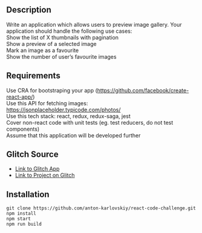 
## Description 
Write an application which allows users to preview image gallery. Your application should handle the following use cases:  
Show the list of X thumbnails with pagination  
Show a preview of a selected image  
Mark an image as a favourite  
Show the number of user’s favourite images

## Requirements 
Use CRA for bootstraping your app (https://github.com/facebook/create-react-app/)  
Use this API for fetching images: https://jsonplaceholder.typicode.com/photos/  
Use this tech stack: react, redux, redux-saga, jest  
Cover non-react code with unit tests (eg. test reducers, do not test components)  
Assume that this application will be developed further  

## Glitch Source
* [Link to Glitch App](https://anton-karlovskiy-react-code-challenge.glitch.me/)
* [Link to Project on Glitch](https://glitch.com/~anton-karlovskiy-react-code-challenge/)

## Installation
```
git clone https://github.com/anton-karlovskiy/react-code-challenge.git
npm install
npm start
npm run build
```